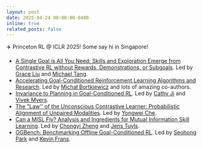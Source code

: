 ```yaml
---
layout: post
date: 2025-04-24 00:00:00-0400
inline: true
related_posts: false
---
```


:airplane: Princeton RL @ ICLR 2025! Some say hi in Singapore!
* [A Single Goal is All You Need: Skills and Exploration Emerge from Contrastive RL without Rewards, Demonstrations, or Subgoals](https://graliuce.github.io/sgcrl/). Led by [Grace Liu](https://graliuce.github.io/) and [Michael Tang](https://michaeltang.xyz/).
* [Accelerating Goal-Conditioned Reinforcement Learning Algorithms and Research](https://github.com/MichalBortkiewicz/JaxGCRL). Led by [Michał Bortkiewicz](https://michalbortkiewicz.github.io/) and lots of amazing co-authors.
* [Invariance to Planning in Goal-Conditioned RL](https://horizon-generalization.github.io/). Led by [Cathy Ji](https://scholar.google.com/citations?user=eXh3y-sAAAAJ&hl=en) and [Vivek Myers](https://people.eecs.berkeley.edu/~vmyers/).
* [The "Law'' of the Unconscious Contrastive Learner: Probabilistic Alignment of Unpaired Modalities](https://arxiv.org/abs/2501.11326). Led by [Yongwei Che](https://yongweiche.github.io/).
* [Can a MISL Fly? Analysis and Ingredients for Mutual Information Skill Learning](). Led by [Chongyi Zheng](https://chongyi-zheng.github.io/) and [Jens Tuyls](https://jens321.github.io/).
* [OGBench: Benchmarking Offline Goal-Conditioned RL](https://seohong.me/projects/ogbench/). Led by [Seohong Park](https://seohong.me/) and [Kevin Frans](https://kvfrans.com/).
